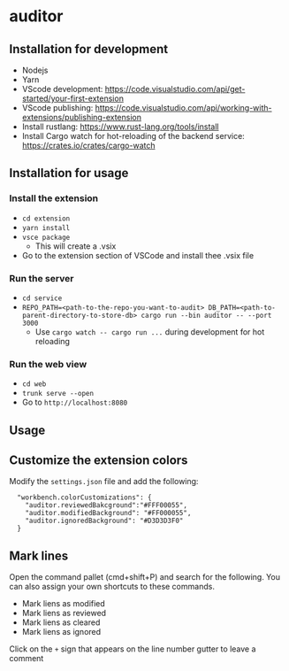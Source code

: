 # auditor


## Installation for development
- Nodejs
- Yarn
- VScode development: https://code.visualstudio.com/api/get-started/your-first-extension
- VScode publishing: https://code.visualstudio.com/api/working-with-extensions/publishing-extension
- Install rustlang: https://www.rust-lang.org/tools/install
- Install Cargo watch for hot-reloading of the backend service: https://crates.io/crates/cargo-watch


## Installation for usage

### Install the extension

- `cd extension`
- `yarn install`
- `vsce package`
  - This will create a .vsix
- Go to the extension section of VSCode and install thee .vsix file


### Run the server

- `cd service`
- `REPO_PATH=<path-to-the-repo-you-want-to-audit> DB_PATH=<path-to-parent-directory-to-store-db> cargo run --bin auditor -- --port 3000`
  - Use `cargo watch -- cargo run ...` during development for hot reloading

### Run the web view

- `cd web`
- `trunk serve --open`
- Go to `http://localhost:8080`


## Usage

## Customize the extension colors

Modify the `settings.json` file and add the following:

```
  "workbench.colorCustomizations": {
    "auditor.reviewedBakcground":"#FFF00055",
    "auditor.modifiedBackground": "#FF000055",
    "auditor.ignoredBackground": "#D3D3D3F0"
  }
```

## Mark lines

Open the command pallet (cmd+shift+P) and search for the following. You can also assign your own shortcuts to these commands.
- Mark liens as modified
- Mark liens as reviewed
- Mark liens as cleared
- Mark liens as ignored

Click on the `+` sign that appears on the line number gutter to leave a comment


